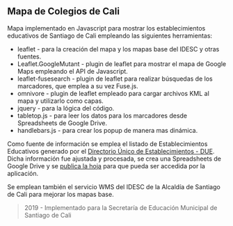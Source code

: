 ## Mapa de Colegios de Cali

Mapa implementado en Javascript para mostrar los establecimientos educativos de Santiago de Cali empleando las siguientes herramientas:

 - leaflet - para la creación del mapa y los mapas base del IDESC y otras fuentes.
 - Leaflet.GoogleMutant - plugin de leaflet para mostrar el mapa de Google Maps empleando el API de Javascript.
 - leaflet-fusesearch - plugin de leaflet para realizar búsquedas de los marcadores, que emplea a su vez Fuse.js.
 - omnivore - plugin de leaflet empleado para cargar archivos KML al mapa y utilizarlo como capas.
 - jquery - para la lógica del código.
 - tabletop.js - para leer los datos para los marcadores desde Spreadsheets de Google Drive.
 - handlebars.js - para crear los popup de manera mas dinámica.

Como fuente de información se emplea el listado de Establecimientos Educativos generado por el [Directorio Único de Establecimientos - DUE](https://sineb.mineducacion.gov.co/bcol/app). Dicha información fue ajustada y procesada, se crea una Spreadsheets de Google Drive y se [publica la hoja](https://docs.google.com/spreadsheets/d/e/2PACX-1vQji_HvDfujE0V8hI0EbW4tJkrR5wSpnVOIPvKPfjOS7zOkf-yPS63UQnQ23S5dBWDjYEERKGB6d4b5/pubhtml?gid=1011332558&single=true) para que pueda ser accedida por la aplicación.

Se emplean también el servicio WMS del IDESC de la Alcaldía de Santiago de Cali para mejorar los mapas base.

> 2019 - Implementado para la Secretaría de Educación Municipal de Santiago de Cali

